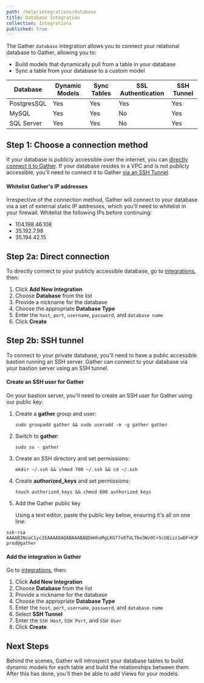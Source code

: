 ```yaml
---
path: /help/integrations/database
title: Database Integration
collection: Integrations
published: true
---
```


The Gather `database` integration allows you to connect your relational database to Gather, allowing you to:

- Build models that dynamically pull from a table in your database
- Sync a table from your database to a custom model

| Database    | Dynamic Models | Sync Tables | SSL Authentication | SSH Tunnel |
| ----------- | -------------- | ----------- | ------------------ | ---------- |
| PostgresSQL | Yes            | Yes         | Yes                | Yes        |
| MySQL       | Yes            | Yes         | No                 | Yes        |
| SQL Server  | Yes            | Yes         | No                 | Yes        |

## Step 1: Choose a connection method

If your database is publicly accessible over the internet, you can [directly connect it to Gather](#step-2a-direct-connection). If your database resides in a VPC and is not publicly accessible, you'll need to connect it to Gather [via an SSH Tunnel](#step-2b-ssh-tunnel).

#### Whitelist Gather's IP addresses

Irrespective of the connection method, Gather will connect to your database via a set of external static IP addresses, which you'll need to whitelist in your firewall. Whitelist the following IPs before continuing:

- 104.198.46.108
- 35.192.7.98
- 35.194.42.15

## Step 2a: Direct connection

To directly connect to your publicly accessible database, go to [integrations](https://app.gatherdata.co/settings/team/integrations), then:

1.  Click **Add New Integration**
2.  Choose **Database** from the list
3.  Provide a nickname for the database
4.  Choose the appropriate **Database Type**
5.  Enter the `host`, `port`, `username`, `password`, and `database name`
6.  Click **Create**

## Step 2b: SSH tunnel

To connect to your private database, you'll need to have a public accessible bastion running an SSH server. Gather can connect to your database via your bastion server using an SSH tunnel.

#### Create an SSH user for Gather

On your bastion server, you'll need to create an SSH user for Gather using our public key:

1.  Create a **gather** group and user:

    `sudo groupadd gather && sudo useradd -m -g gather gather`

2.  Switch to **gather**:

    `sudo su - gather`

3.  Create an SSH directory and set permissions:

    `mkdir ~/.ssh && chmod 700 ~/.ssh && cd ~/.ssh`

4.  Create **authorized_keys** and set permissions:

    `touch authorized_keys && chmod 600 authorized_keys`

5.  Add the Gather public key

    Using a text editor, paste the public key below, ensuring it's all on one line:

```
ssh-rsa AAAAB3NzaC1yc2EAAAADAQABAAABAQDmHhoMgLKG77v0fULT6e3Wz0C+5cUQizz1wDF+K3MXiJsb3pMb3Cmp3sMVl8VsbVdUp8fxgWW57qRg2RcaTzs5tykdUNWkKxpzW/ijKpcOG/Xn036zaP9qs1uqPxE64W0C17o1a77ar7RA+3onNPA+38pcoUfpCsIfENBVuBo74dlO8Af3V5RpZqYKhuDpsH25hpFEUZEAF/a6UZtF4ok8LrWM6CF+5bapVM6Namo6hS6BXmGw7aonVQzR/oTfOvZiOOxJt2sotvjNZW/xMSkDpT8mU76v2LWu0wwcjChFD2G+9Kgkhid6auzK6AqbaqFYoyHvXA7RlL4s9FfF7iZH prod@gather
```

#### Add the integration in Gather

Go to [integrations](https://app.gatherdata.co/settings/team/integrations), then:

1.  Click **Add New Integration**
2.  Choose **Database** from the list
3.  Provide a nickname for the database
4.  Choose the appropriate **Database Type**
5.  Enter the `host`, `port`, `username`, `password`, and `database name`
6.  Select **SSH Tunnel**
7.  Enter the `SSH Host`, `SSH Port`, and `SSH User`
8.  Click **Create**

## Next Steps

Behind the scenes, Gather will introspect your database tables to build dynamic models for each table and build the relationships between them. After this has done, you'll then be able to add Views for your models.
